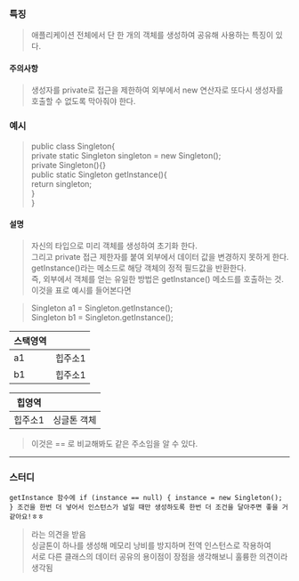 ### 특징
> 애플리케이션 전체에서 단 한 개의 객체를 생성하여 공유해 사용하는 특징이 있다.  

#### 주의사항
> 생성자를 private로 접근을 제한하여 외부에서 new 연산자로 또다시 생성자를 호출할 수 없도록 막아줘야 한다.  

### 예시
> public class Singleton{  
> 	private static Singleton singleton = new Singleton();  
> 	private Singleton(){}    
> 	public static Singleton getInstance(){  
> 		return singleton;  
> 	}  
> } 

#### 설명
> 자신의 타입으로 미리 객체를 생성하여 초기화 한다.  
> 그리고 private 접근 제한자를 붙여 외부에서 데이터 값을 변경하지 못하게 한다.  
> getInstance()라는 메소드로 해당 객체의 정적 필드값을 반환한다.  
> 즉, 외부에서 객체를 얻는 유일한 방법은 getInstance() 메소드를 호출하는 것.  
> 이것을 표로 예시를 들어본다면  

> Singleton a1 = Singleton.getInstance();  
> Singleton b1 = Singleton.getInstance();  

| 스택영역 | |
|---|---|
| a1 | 힙주소1 |
| b1 | 힙주소1 |

|힙영역| |
|---|---|
|힙주소1|싱글톤 객체|

> 이것은 == 로 비교해봐도 같은 주소임을 알 수 있다.


---

### 스터디

```
getInstance 함수에 if (instance == null) { instance = new Singleton(); } 조건을 한번 더 넣어서 인스턴스가 널일 때만 생성하도록 한번 더 조건을 달아주면 좋을 거 같아요!ㅎㅎ
```

> 라는 의견을 받음  
> 싱글톤이 하나를 생성해 메모리 낭비를 방지하며 전역 인스턴스로 작용하여  
> 서로 다른 클래스의 데이터 공유의 용이점이 장점을 생각해보니 훌륭한 의견이라 생각됨